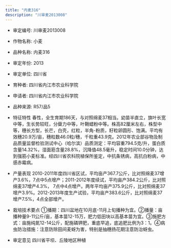 ```yaml
---
title: "内麦316"
description: "川审麦2013008"
---
```

* 审定编号:  川审麦2013008

*  作物名称:  小麦

*  品种名称:  内麦316

*  审定年份:  2013

*  审定单位:  四川省

* 育种者:  四川省内江市农业科学院

*  申请者:  四川省内江市农业科学院

*  品种来源:  R57/品5

*  特征特性
春性，全生育期186天，与对照绵麦37相当。幼苗半直立，旗叶长宽中等，生长势较旺，分蘖力中等，叶鞘蜡粉中等。株高82厘米左右，株型中等，穗长方型，长芒，白壳，红粒，半角-粉质，籽粒卵圆形、饱满。平均有效穗20.9万/亩，穗粒数46.0粒/穗，千粒重43.9克。2012年农业部谷物及制品质量监督检验测试中心（哈尔滨）品质测定：平均容重794.5克/升，蛋白质含量14.32%，湿面筋含量28.8%，沉降值48.5毫升，稳定时间10.0分钟，达到强筋小麦标准。经四川省农科院植保所鉴定，中抗条锈病，高抗白粉病，中感赤霉病。

*  产量表现
2010-2011年度四川省区试，平均亩产367.7公斤，比对照绵麦37增产3.6%，7点中5点增产；2011-2012年度续试，平均亩产384.2公斤，比对照绵麦37增产4.3%， 7点中4点增产。两年平均亩产375.9公斤，比对照绵麦37增产3.9%。2012-2013年度生产试验，平均亩产383.6公斤，比对照绵麦37增产7.5%，4点全部增产。

*  栽培技术要点
①播期：四川盆地在10月底-11月上旬播种为宜。②播量：亩播种量9-11公斤/亩，基本苗12-15万，肥力低田块以高基本苗为宜。③施肥方式：亩施纯氮12-14公斤，配施磷钾肥，重底早追，底追肥比例为3：1。④病虫防治措施：注意防除田间麦蚜为害，特别是抽穗扬花期注意防治蚜虫。

*  审定意见
四川省平坝、丘陵地区种植
